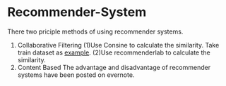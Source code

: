 # Recommender-System
  There two priciple methods of using recommender systems. 
  1. Collaborative Filtering 
  (1)Use Consine to calculate the similarity. Take train dataset as [example](https://github.com/Alexzhibin/Recommender-System/blob/master/train.R). 
  (2)Use recommenderlab to calculate the similarity. 
  2. Content Based 
  The advantage and disadvantage of recommender systems have been posted on evernote. 
